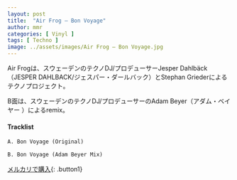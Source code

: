 ```yaml
---
layout: post
title:  "Air Frog – Bon Voyage"
author: mmr
categories: [ Vinyl ]
tags: [ Techno ]
image: ../assets/images/Air Frog – Bon Voyage.jpg
---
```


Air Frogは、スウェーデンのテクノDJ/プロデューサーJesper Dahlbäck（JESPER DAHLBACK/ジェスパー・ダールバック）とStephan Griederによるテクノプロジェクト。

B面は、スウェーデンのテクノDJ/プロデューサーのAdam Beyer（アダム・ベイヤー ）によるremix。

#### Tracklist
```md
A. Bon Voyage (Original)

B. Bon Voyage (Adam Beyer Mix)
```

[メルカリで購入](https://jp.mercari.com/item/m40912190756?afid=6142608987){: .button1}

